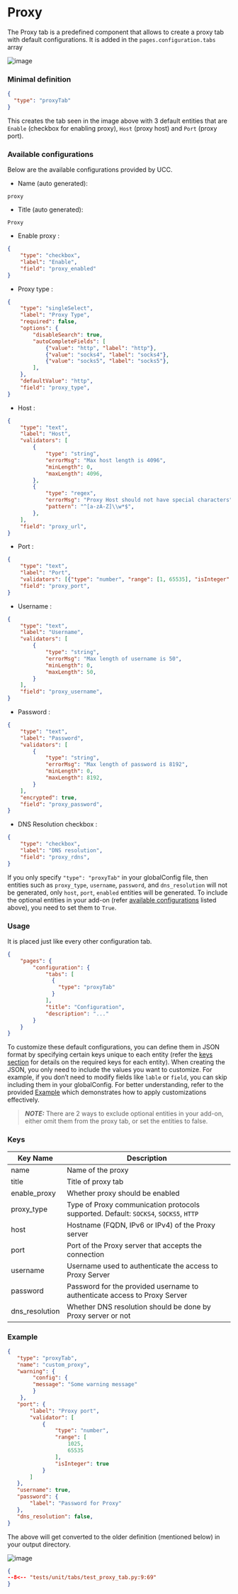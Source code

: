 # Proxy

The Proxy tab is a predefined component that allows to create a proxy tab with default configurations. It is added in the `pages.configuration.tabs` array

![image](../images/configuration/proxy_tab.png)


### Minimal definition

```json
{
  "type": "proxyTab"
}
```

This creates the tab seen in the image above with 3 default entities that are `Enable` (checkbox for enabling proxy), `Host` (proxy host) and `Port` (proxy port).

### Available configurations

Below are the available configurations provided by UCC.

- Name (auto generated):

```
proxy
```

- Title (auto generated):

```
Proxy
```

- Enable proxy :

```json
{
    "type": "checkbox", 
    "label": "Enable",
    "field": "proxy_enabled"
}
```

- Proxy type :

```json
{
    "type": "singleSelect",
    "label": "Proxy Type",
    "required": false,
    "options": {
        "disableSearch": true,
        "autoCompleteFields": [
            {"value": "http", "label": "http"},
            {"value": "socks4", "label": "socks4"},
            {"value": "socks5", "label": "socks5"},
        ],
    },
    "defaultValue": "http",
    "field": "proxy_type",
}
```

- Host :

```json
{
    "type": "text",
    "label": "Host",
    "validators": [
        {
            "type": "string",
            "errorMsg": "Max host length is 4096",
            "minLength": 0,
            "maxLength": 4096,
        },
        {
            "type": "regex",
            "errorMsg": "Proxy Host should not have special characters",
            "pattern": "^[a-zA-Z]\\w*$",
        },
    ],
    "field": "proxy_url",
}
```

- Port :

```json
{
    "type": "text",
    "label": "Port",
    "validators": [{"type": "number", "range": [1, 65535], "isInteger": true}],
    "field": "proxy_port",
}
```

- Username :

```json
{
    "type": "text",
    "label": "Username",
    "validators": [
        {
            "type": "string",
            "errorMsg": "Max length of username is 50",
            "minLength": 0,
            "maxLength": 50,
        }
    ],
    "field": "proxy_username",
}
```

- Password :

```json
{
    "type": "text",
    "label": "Password",
    "validators": [
        {
            "type": "string",
            "errorMsg": "Max length of password is 8192",
            "minLength": 0,
            "maxLength": 8192,
        }
    ],
    "encrypted": true,
    "field": "proxy_password",
}
```

- DNS Resolution checkbox :

```json
{
    "type": "checkbox",
    "label": "DNS resolution",
    "field": "proxy_rdns",
}
```

If you only specify `"type": "proxyTab"` in your globalConfig file, then entities such as `proxy_type`, `username`, `password`, and `dns_resolution` will not be generated, only `host`, `port`, `enabled` entities will be generated.  To include the optional entities in your add-on (refer [available configurations](#available-configurations) listed above), you need to set them to `True`.

### Usage

It is placed just like every other configuration tab.

```json
{
    "pages": {
        "configuration": {
            "tabs": [
              {
                "type": "proxyTab"
              }
            ],
            "title": "Configuration",
            "description": "..."
        }
    }
}
```

To customize these default configurations, you can define them in JSON format by specifying certain keys unique to each entity (refer the [keys section](#keys) for details on the required keys for each entity). When creating the JSON, you only need to include the values you want to customize. For example, if you don’t need to modify fields like `lable` or `field`, you can skip including them in your globalConfig.  For better understanding, refer to the provided [Example](#example) which demonstrates how to apply customizations effectively.

> **_NOTE:_**
    There are 2 ways to exclude optional entities in your add-on, either omit them from the proxy tab, or set the entities to false.

### Keys

| Key Name     | Description                                                        |
|----------------|--------------------------------------------------------------------|
| name  | Name of the proxy                                  |
| title  | Title of proxy tab                                  |
| enable_proxy  | Whether proxy should be enabled                                   |
| proxy_type     | Type of Proxy communication protocols supported. Default: `SOCKS4`, `SOCKS5`, `HTTP` |
| host      | Hostname (FQDN, IPv6 or IPv4) of the Proxy server |
| port     | Port of the Proxy server that accepts the connection |
| username | Username used to authenticate the access to Proxy Server |
| password | Password for the provided username to authenticate access to Proxy Server |
| dns_resolution     | Whether DNS resolution should be done by Proxy server or not |


### Example

```json
{
   "type": "proxyTab",
   "name": "custom_proxy",
   "warning": {
        "config": {
        "message": "Some warning message"
        }
    },
   "port": {
       "label": "Proxy port",
       "validator": [
           {
               "type": "number",
               "range": [
                   1025,
                   65535
               ],
               "isInteger": true
           }
       ]
   },
   "username": true,
   "password": {
       "label": "Password for Proxy"
   },
   "dns_resolution": false,
}
```

The above will get converted to the older definition (mentioned below) in your output directory.

![image](../images/configuration/proxy_tab_custom.png)

```json
{
--8<-- "tests/unit/tabs/test_proxy_tab.py:9:69"
}
```
